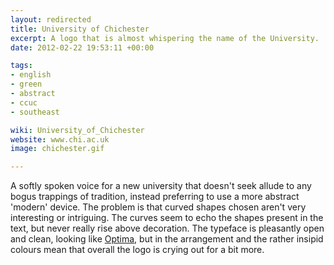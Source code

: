 ```yaml
---
layout: redirected
title: University of Chichester
excerpt: A logo that is almost whispering the name of the University.
date: 2012-02-22 19:53:11 +00:00

tags:
- english
- green
- abstract
- ccuc
- southeast

wiki: University_of_Chichester
website: www.chi.ac.uk
image: chichester.gif

---
```


A softly spoken voice for a new university that doesn't seek allude to any bogus trappings of tradition, instead preferring to use a more abstract 'modern' device. The problem is that curved shapes chosen aren't very interesting or intriguing. The curves seem to echo the shapes present in the text, but never really rise above decoration. The typeface is pleasantly open and clean, looking like <a href="http://typedia.com/explore/typeface/optima/">Optima</a>, but in the arrangement and the rather insipid colours mean that overall the logo is crying out for a bit more.
